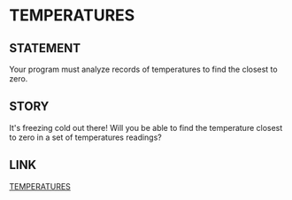 # TEMPERATURES

## STATEMENT

Your program must analyze records of temperatures to find the closest to zero.

## STORY

It's freezing cold out there! Will you be able to find the temperature closest
to zero in a set of temperatures readings?

## LINK

[TEMPERATURES](https://www.codingame.com/training/easy/temperatures)
